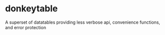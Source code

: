 # donkeytable
A superset of datatables providing less verbose api, convenience functions, and error protection
